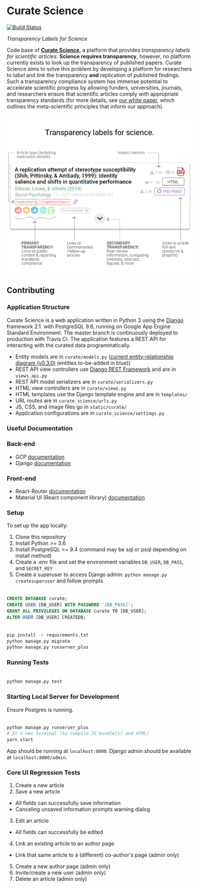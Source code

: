 Curate Science
==============
[![Build Status](https://travis-ci.org/ScienceCommons/curate_science.svg?branch=master)](https://travis-ci.org/ScienceCommons/curate_science)

*Transparency Labels for Science*

Code base of **[Curate Science](http://CurateScience.org)**, a platform that provides <i>transparency labels for scientific articles</i>. **Science requires transparency**, however, no platform currently exists to look up the transparency of published papers. Curate Science aims to solve this problem by developing a platform for researchers to _label_ and _link_ the transparency **and** replication of published findings. Such a transparency compliance system has immense potential to accelerate scientific progress by allowing funders, universities, journals, and researchers ensure that scientific articles comply with appropriate transparency standards (for more details, see [our white paper](https://etiennelebel.com/documents/lebeletal(2018,ampss)a-unified-framework-to-quantify-the-credibility-of-scientific-findings.pdf), which outlines the meta-scientific principles that inform our approach).

![alt text](https://github.com/ScienceCommons/science-commons/blob/master/logos/carousel-png1.png)


## Contributing

### Application Structure

Curate Science is a web application written in Python 3 using the [Django](https://www.djangoproject.com/) framework 2.1. with PostgreSQL 9.6, running on Google App Engine Standard Environment. The master branch is continuously deployed to production with Travis CI. The application features a REST API for interacting with the curated data programmatically.

* Entity models are in `curate/models.py` ([current entity-relationship diagram (v0.3.0)](https://etiennelebel.com/logos/curatescience_datamodel_v0.3.0.png) (entities to-be-added in blue))
* REST API view controllers use [Django REST Framework](http://django-rest-framework.org/) and are in `views_api.py`
* REST API model serializers are in `curate/serializers.py`
* HTML view controllers are in `curate/views.py`
* HTML templates use the Django template engine and are in `templates/`
* URL routes are in `curate_science/urls.py`
* JS, CSS, and image files go in `static/curate/`
* Application configurations are in `curate_science/settings.py`

### Useful Documentation

### Back-end

* GCP [documentation](https://cloud.google.com/appengine/docs/python/)
* Django [documentation](https://docs.djangoproject.com/en/2.1/)

### Front-end

* React-Router [documentation](https://reacttraining.com/react-router/web/guides/quick-start)
* Material UI (React component library) [documentation](https://material-ui.com/)

### Setup

To set up the app locally:

1. Clone this repository
2. Install Python >= 3.6
3. Install PostgreSQL >= 9.4 (command may be sql or psql depending on install method)
4. Create a .env file and set the environment variables `DB_USER`, `DB_PASS`, and `SECRET_KEY`
5. Create a superuser to access Django admin: `python manage.py createsuperuser` and follow prompts

```sql

CREATE DATABASE curate;
CREATE USER [DB_USER] WITH PASSWORD '[DB_PASS]';
GRANT ALL PRIVILEGES ON DATABASE curate TO [DB_USER];
ALTER USER [DB_USER] CREATEDB;

```

```bash

pip install -r requirements.txt
python manage.py migrate
python manage.py runserver_plus

```

### Running Tests

```bash

python manage.py test

```

### Starting Local Server for Development

Ensure Postgres is running.

```bash

python manage.py runserver_plus
# In a new terminal (to compile JS bundle(s) and HTML)
yarn start
```

App should be running at `localhost:8000`.
Django admin should be available at `localhost:8000/admin`.

### Core UI Regression Tests

1. Create a new article
2. Save a new article
  - All fields can successfully save information
  - Canceling unsaved information prompts warning dialog
3. Edit an article
  - All fields can successfully be edited
4. Link an existing article to an author page
  - Link that same article to a (different) co-author's page (admin only)
5. Create a new author page (admin only)
6. Invite/create a new user (admin only)
7. Delete an article (admin only)
